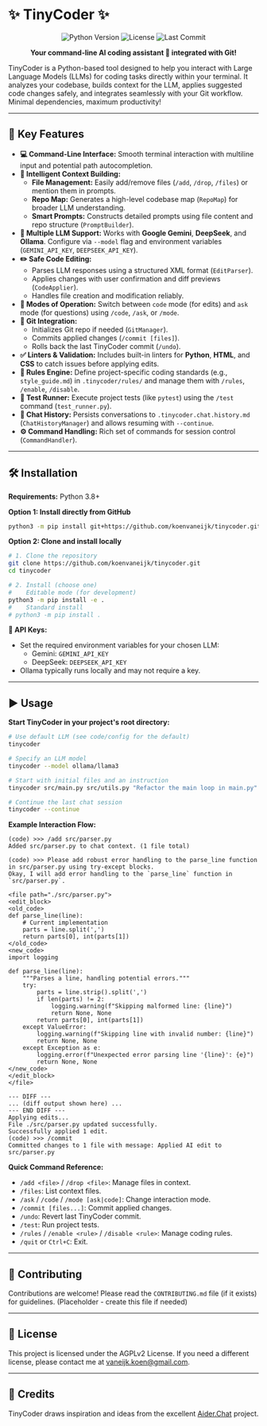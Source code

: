 # ✨ TinyCoder ✨

<p align="center">
  <img src="https://img.shields.io/badge/python-3.8+-blue.svg" alt="Python Version">
  <img src="https://img.shields.io/badge/license-AGPLv2-green.svg" alt="License"> <!-- Assuming MIT, change if needed -->
  <img src="https://img.shields.io/github/last-commit/koenvaneijk/tinycoder" alt="Last Commit">
</p>

<p align="center">
  <strong>Your command-line AI coding assistant 🤖 integrated with Git!</strong>
</p>

TinyCoder is a Python-based tool designed to help you interact with Large Language Models (LLMs) for coding tasks directly within your terminal. It analyzes your codebase, builds context for the LLM, applies suggested code changes safely, and integrates seamlessly with your Git workflow. Minimal dependencies, maximum productivity!

---

## 🚀 Key Features

*   **💻 Command-Line Interface:** Smooth terminal interaction with multiline input and potential path autocompletion.
*   **🧠 Intelligent Context Building:**
    *   **File Management:** Easily add/remove files (`/add`, `/drop`, `/files`) or mention them in prompts.
    *   **Repo Map:** Generates a high-level codebase map (`RepoMap`) for broader LLM understanding.
    *   **Smart Prompts:** Constructs detailed prompts using file content and repo structure (`PromptBuilder`).
*   **🤖 Multiple LLM Support:** Works with **Google Gemini**, **DeepSeek**, and **Ollama**. Configure via `--model` flag and environment variables (`GEMINI_API_KEY`, `DEEPSEEK_API_KEY`).
*   **✏️ Safe Code Editing:**
    *   Parses LLM responses using a structured XML format (`EditParser`).
    *   Applies changes with user confirmation and diff previews (`CodeApplier`).
    *   Handles file creation and modification reliably.
*   **🔄 Modes of Operation:** Switch between `code` mode (for edits) and `ask` mode (for questions) using `/code`, `/ask`, or `/mode`.
*   **🌿 Git Integration:**
    *   Initializes Git repo if needed (`GitManager`).
    *   Commits applied changes (`/commit [files]`).
    *   Rolls back the last TinyCoder commit (`/undo`).
*   **✅ Linters & Validation:** Includes built-in linters for **Python**, **HTML**, and **CSS** to catch issues before applying edits.
*   **📜 Rules Engine:** Define project-specific coding standards (e.g., `style_guide.md`) in `.tinycoder/rules/` and manage them with `/rules`, `/enable`, `/disable`.
*   **🧪 Test Runner:** Execute project tests (like `pytest`) using the `/test` command (`test_runner.py`).
*   **💾 Chat History:** Persists conversations to `.tinycoder.chat.history.md` (`ChatHistoryManager`) and allows resuming with `--continue`.
*   **⚙️ Command Handling:** Rich set of commands for session control (`CommandHandler`).

---

## 🛠️ Installation

**Requirements:** Python 3.8+

**Option 1: Install directly from GitHub**

```bash
python3 -m pip install git+https://github.com/koenvaneijk/tinycoder.git
```

**Option 2: Clone and install locally**

```bash
# 1. Clone the repository
git clone https://github.com/koenvaneijk/tinycoder.git
cd tinycoder

# 2. Install (choose one)
#    Editable mode (for development)
python3 -m pip install -e .
#    Standard install
# python3 -m pip install .
```

**🔑 API Keys:**

*   Set the required environment variables for your chosen LLM:
    *   Gemini: `GEMINI_API_KEY`
    *   DeepSeek: `DEEPSEEK_API_KEY`
*   Ollama typically runs locally and may not require a key.

---

## ▶️ Usage

**Start TinyCoder in your project's root directory:**

```bash
# Use default LLM (see code/config for the default)
tinycoder

# Specify an LLM model
tinycoder --model ollama/llama3

# Start with initial files and an instruction
tinycoder src/main.py src/utils.py "Refactor the main loop in main.py"

# Continue the last chat session
tinycoder --continue
```

**Example Interaction Flow:**

```plaintext
(code) >>> /add src/parser.py
Added src/parser.py to chat context. (1 file total)

(code) >>> Please add robust error handling to the parse_line function in src/parser.py using try-except blocks.
Okay, I will add error handling to the `parse_line` function in `src/parser.py`.

<file path="./src/parser.py">
<edit_block>
<old_code>
def parse_line(line):
    # Current implementation
    parts = line.split(',')
    return parts[0], int(parts[1])
</old_code>
<new_code>
import logging

def parse_line(line):
    """Parses a line, handling potential errors."""
    try:
        parts = line.strip().split(',')
        if len(parts) != 2:
            logging.warning(f"Skipping malformed line: {line}")
            return None, None
        return parts[0], int(parts[1])
    except ValueError:
        logging.warning(f"Skipping line with invalid number: {line}")
        return None, None
    except Exception as e:
        logging.error(f"Unexpected error parsing line '{line}': {e}")
        return None, None
</new_code>
</edit_block>
</file>

--- DIFF ---
... (diff output shown here) ...
--- END DIFF ---
Applying edits...
File ./src/parser.py updated successfully.
Successfully applied 1 edit.
(code) >>> /commit
Committed changes to 1 file with message: Applied AI edit to src/parser.py
```

**Quick Command Reference:**

*   `/add <file>` / `/drop <file>`: Manage files in context.
*   `/files`: List context files.
*   `/ask` / `/code` / `/mode [ask|code]`: Change interaction mode.
*   `/commit [files...]`: Commit applied changes.
*   `/undo`: Revert last TinyCoder commit.
*   `/test`: Run project tests.
*   `/rules` / `/enable <rule>` / `/disable <rule>`: Manage coding rules.
*   `/quit` or `Ctrl+C`: Exit.

---

## 🤝 Contributing

Contributions are welcome! Please read the `CONTRIBUTING.md` file (if it exists) for guidelines. (Placeholder - create this file if needed)

---

## 📜 License

This project is licensed under the AGPLv2 License. If you need a different license, please contact me at vaneijk.koen@gmail.com.

---

## 🙏 Credits

TinyCoder draws inspiration and ideas from the excellent [Aider.Chat](https://aider.chat/) project. 
